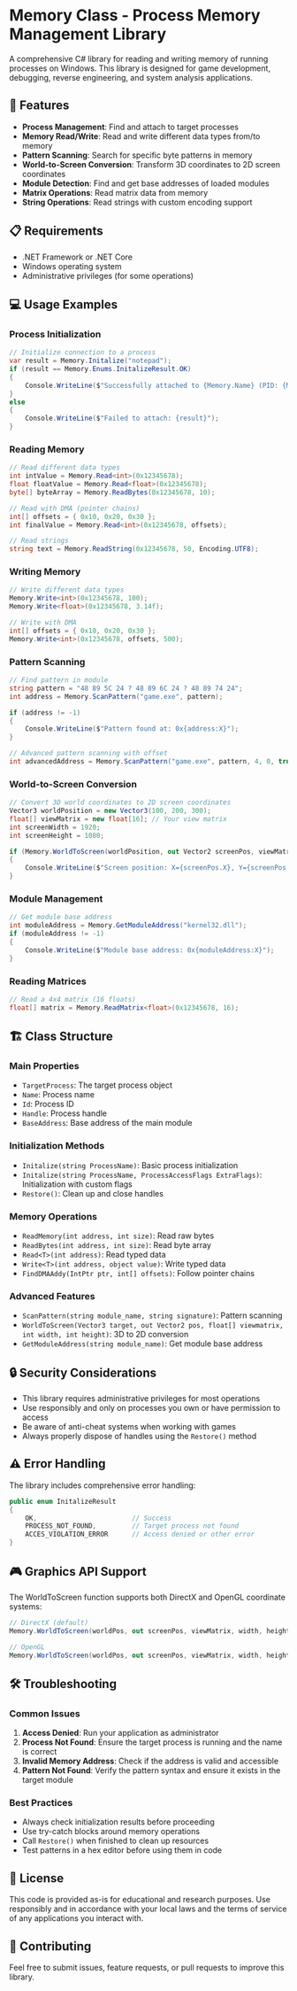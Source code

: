 # Memory Class - Process Memory Management Library

A comprehensive C# library for reading and writing memory of running processes on Windows. This library is designed for game development, debugging, reverse engineering, and system analysis applications.

## 🚀 Features

- **Process Management**: Find and attach to target processes
- **Memory Read/Write**: Read and write different data types from/to memory
- **Pattern Scanning**: Search for specific byte patterns in memory
- **World-to-Screen Conversion**: Transform 3D coordinates to 2D screen coordinates
- **Module Detection**: Find and get base addresses of loaded modules
- **Matrix Operations**: Read matrix data from memory
- **String Operations**: Read strings with custom encoding support

## 📋 Requirements

- .NET Framework or .NET Core
- Windows operating system
- Administrative privileges (for some operations)

## 💻 Usage Examples

### Process Initialization

```csharp
// Initialize connection to a process
var result = Memory.Initalize("notepad");
if (result == Memory.Enums.InitalizeResult.OK)
{
    Console.WriteLine($"Successfully attached to {Memory.Name} (PID: {Memory.Id})");
}
else
{
    Console.WriteLine($"Failed to attach: {result}");
}
```

### Reading Memory

```csharp
// Read different data types
int intValue = Memory.Read<int>(0x12345678);
float floatValue = Memory.Read<float>(0x12345678);
byte[] byteArray = Memory.ReadBytes(0x12345678, 10);

// Read with DMA (pointer chains)
int[] offsets = { 0x10, 0x20, 0x30 };
int finalValue = Memory.Read<int>(0x12345678, offsets);

// Read strings
string text = Memory.ReadString(0x12345678, 50, Encoding.UTF8);
```

### Writing Memory

```csharp
// Write different data types
Memory.Write<int>(0x12345678, 100);
Memory.Write<float>(0x12345678, 3.14f);

// Write with DMA
int[] offsets = { 0x10, 0x20, 0x30 };
Memory.Write<int>(0x12345678, offsets, 500);
```

### Pattern Scanning

```csharp
// Find pattern in module
string pattern = "48 89 5C 24 ? 48 89 6C 24 ? 48 89 74 24";
int address = Memory.ScanPattern("game.exe", pattern);

if (address != -1)
{
    Console.WriteLine($"Pattern found at: 0x{address:X}");
}

// Advanced pattern scanning with offset
int advancedAddress = Memory.ScanPattern("game.exe", pattern, 4, 0, true);
```

### World-to-Screen Conversion

```csharp
// Convert 3D world coordinates to 2D screen coordinates
Vector3 worldPosition = new Vector3(100, 200, 300);
float[] viewMatrix = new float[16]; // Your view matrix
int screenWidth = 1920;
int screenHeight = 1080;

if (Memory.WorldToScreen(worldPosition, out Vector2 screenPos, viewMatrix, screenWidth, screenHeight))
{
    Console.WriteLine($"Screen position: X={screenPos.X}, Y={screenPos.Y}");
}
```

### Module Management

```csharp
// Get module base address
int moduleAddress = Memory.GetModuleAddress("kernel32.dll");
if (moduleAddress != -1)
{
    Console.WriteLine($"Module base address: 0x{moduleAddress:X}");
}
```

### Reading Matrices

```csharp
// Read a 4x4 matrix (16 floats)
float[] matrix = Memory.ReadMatrix<float>(0x12345678, 16);
```

## 🏗️ Class Structure

### Main Properties
- `TargetProcess`: The target process object
- `Name`: Process name
- `Id`: Process ID
- `Handle`: Process handle
- `BaseAddress`: Base address of the main module

### Initialization Methods
- `Initalize(string ProcessName)`: Basic process initialization
- `Initalize(string ProcessName, ProcessAccessFlags ExtraFlags)`: Initialization with custom flags
- `Restore()`: Clean up and close handles

### Memory Operations
- `ReadMemory(int address, int size)`: Read raw bytes
- `ReadBytes(int address, int size)`: Read byte array
- `Read<T>(int address)`: Read typed data
- `Write<T>(int address, object value)`: Write typed data
- `FindDMAAddy(IntPtr ptr, int[] offsets)`: Follow pointer chains

### Advanced Features
- `ScanPattern(string module_name, string signature)`: Pattern scanning
- `WorldToScreen(Vector3 target, out Vector2 pos, float[] viewmatrix, int width, int height)`: 3D to 2D conversion
- `GetModuleAddress(string module_name)`: Get module base address

## 🔒 Security Considerations

- This library requires administrative privileges for most operations
- Use responsibly and only on processes you own or have permission to access
- Be aware of anti-cheat systems when working with games
- Always properly dispose of handles using the `Restore()` method

## ⚠️ Error Handling

The library includes comprehensive error handling:

```csharp
public enum InitalizeResult
{
    OK,                        // Success
    PROCESS_NOT_FOUND,         // Target process not found
    ACCES_VIOLATION_ERROR      // Access denied or other error
}
```

## 🎮 Graphics API Support

The WorldToScreen function supports both DirectX and OpenGL coordinate systems:

```csharp
// DirectX (default)
Memory.WorldToScreen(worldPos, out screenPos, viewMatrix, width, height, Memory.Enums.GraphicAPI.DirectX);

// OpenGL
Memory.WorldToScreen(worldPos, out screenPos, viewMatrix, width, height, Memory.Enums.GraphicAPI.OpenGL);
```

## 🛠️ Troubleshooting

### Common Issues

1. **Access Denied**: Run your application as administrator
2. **Process Not Found**: Ensure the target process is running and the name is correct
3. **Invalid Memory Address**: Check if the address is valid and accessible
4. **Pattern Not Found**: Verify the pattern syntax and ensure it exists in the target module

### Best Practices

- Always check initialization results before proceeding
- Use try-catch blocks around memory operations
- Call `Restore()` when finished to clean up resources
- Test patterns in a hex editor before using them in code

## 📝 License

This code is provided as-is for educational and research purposes. Use responsibly and in accordance with your local laws and the terms of service of any applications you interact with.

## 🤝 Contributing

Feel free to submit issues, feature requests, or pull requests to improve this library.
